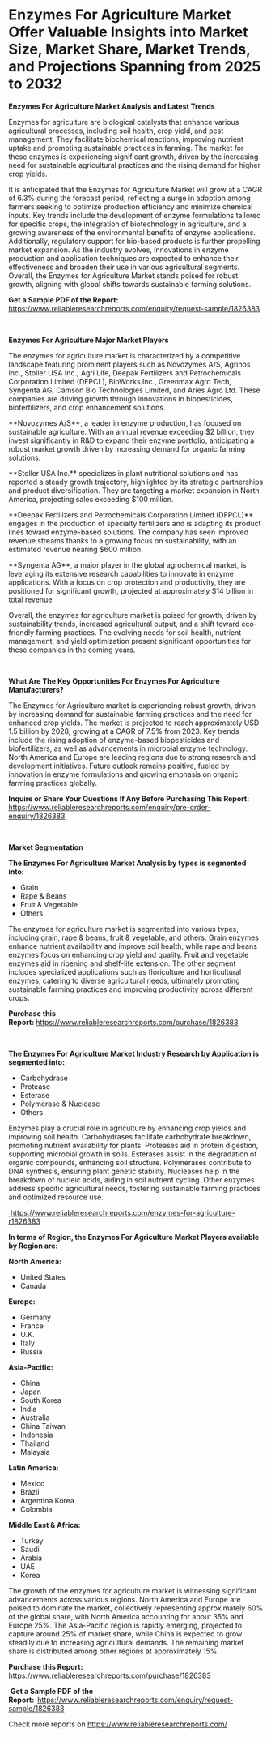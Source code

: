 <p><h1>Enzymes For Agriculture Market Offer Valuable Insights into Market Size, Market Share, Market Trends, and Projections Spanning from 2025 to 2032</h1></p><p><strong>Enzymes For Agriculture Market Analysis and Latest Trends</strong></p>
<p><p>Enzymes for agriculture are biological catalysts that enhance various agricultural processes, including soil health, crop yield, and pest management. They facilitate biochemical reactions, improving nutrient uptake and promoting sustainable practices in farming. The market for these enzymes is experiencing significant growth, driven by the increasing need for sustainable agricultural practices and the rising demand for higher crop yields. </p><p>It is anticipated that the Enzymes for Agriculture Market will grow at a CAGR of 6.3% during the forecast period, reflecting a surge in adoption among farmers seeking to optimize production efficiency and minimize chemical inputs. Key trends include the development of enzyme formulations tailored for specific crops, the integration of biotechnology in agriculture, and a growing awareness of the environmental benefits of enzyme applications. Additionally, regulatory support for bio-based products is further propelling market expansion. As the industry evolves, innovations in enzyme production and application techniques are expected to enhance their effectiveness and broaden their use in various agricultural segments. Overall, the Enzymes for Agriculture Market stands poised for robust growth, aligning with global shifts towards sustainable farming solutions.</p></p>
<p><strong>Get a Sample PDF of the Report:&nbsp;</strong> <a href="https://www.reliableresearchreports.com/enquiry/request-sample/1826383?utm_campaign=3250&utm_medium=2&utm_source=Github&utm_content=ia&utm_term=30032025&utm_id=enzymes-for-agriculture">https://www.reliableresearchreports.com/enquiry/request-sample/1826383</a></p>
<p>&nbsp;</p>
<p><strong>Enzymes For Agriculture Major Market Players</strong></p>
<p><p>The enzymes for agriculture market is characterized by a competitive landscape featuring prominent players such as Novozymes A/S, Agrinos Inc., Stoller USA Inc., Agri Life, Deepak Fertilizers and Petrochemicals Corporation Limited (DFPCL), BioWorks Inc., Greenmax Agro Tech, Syngenta AG, Camson Bio Technologies Limited, and Aries Agro Ltd. These companies are driving growth through innovations in biopesticides, biofertilizers, and crop enhancement solutions.</p><p>**Novozymes A/S**, a leader in enzyme production, has focused on sustainable agriculture. With an annual revenue exceeding $2 billion, they invest significantly in R&D to expand their enzyme portfolio, anticipating a robust market growth driven by increasing demand for organic farming solutions.</p><p>**Stoller USA Inc.** specializes in plant nutritional solutions and has reported a steady growth trajectory, highlighted by its strategic partnerships and product diversification. They are targeting a market expansion in North America, projecting sales exceeding $100 million.</p><p>**Deepak Fertilizers and Petrochemicals Corporation Limited (DFPCL)** engages in the production of specialty fertilizers and is adapting its product lines toward enzyme-based solutions. The company has seen improved revenue streams thanks to a growing focus on sustainability, with an estimated revenue nearing $600 million.</p><p>**Syngenta AG**, a major player in the global agrochemical market, is leveraging its extensive research capabilities to innovate in enzyme applications. With a focus on crop protection and productivity, they are positioned for significant growth, projected at approximately $14 billion in total revenue.</p><p>Overall, the enzymes for agriculture market is poised for growth, driven by sustainability trends, increased agricultural output, and a shift toward eco-friendly farming practices. The evolving needs for soil health, nutrient management, and yield optimization present significant opportunities for these companies in the coming years.</p></p>
<p>&nbsp;</p>
<p><strong>What Are The Key Opportunities For Enzymes For Agriculture Manufacturers?</strong></p>
<p><p>The Enzymes for Agriculture market is experiencing robust growth, driven by increasing demand for sustainable farming practices and the need for enhanced crop yields. The market is projected to reach approximately USD 1.5 billion by 2028, growing at a CAGR of 7.5% from 2023. Key trends include the rising adoption of enzyme-based biopesticides and biofertilizers, as well as advancements in microbial enzyme technology. North America and Europe are leading regions due to strong research and development initiatives. Future outlook remains positive, fueled by innovation in enzyme formulations and growing emphasis on organic farming practices globally.</p></p>
<p><strong>Inquire or Share Your Questions If Any Before Purchasing This Report:</strong> <a href="https://www.reliableresearchreports.com/enquiry/pre-order-enquiry/1826383?utm_campaign=3250&utm_medium=2&utm_source=Github&utm_content=ia&utm_term=30032025&utm_id=enzymes-for-agriculture">https://www.reliableresearchreports.com/enquiry/pre-order-enquiry/1826383</a></p>
<p>&nbsp;</p>
<p><strong>Market Segmentation</strong></p>
<p><strong>The Enzymes For Agriculture Market Analysis by types is segmented into:</strong></p>
<p><ul><li>Grain</li><li>Rape & Beans</li><li>Fruit & Vegetable</li><li>Others</li></ul></p>
<p><p>The enzymes for agriculture market is segmented into various types, including grain, rape & beans, fruit & vegetable, and others. Grain enzymes enhance nutrient availability and improve soil health, while rape and beans enzymes focus on enhancing crop yield and quality. Fruit and vegetable enzymes aid in ripening and shelf-life extension. The other segment includes specialized applications such as floriculture and horticultural enzymes, catering to diverse agricultural needs, ultimately promoting sustainable farming practices and improving productivity across different crops.</p></p>
<p><strong>Purchase this Report:&nbsp;</strong><a href="https://www.reliableresearchreports.com/purchase/1826383?utm_campaign=3250&utm_medium=2&utm_source=Github&utm_content=ia&utm_term=30032025&utm_id=enzymes-for-agriculture">https://www.reliableresearchreports.com/purchase/1826383</a></p>
<p>&nbsp;</p>
<p><strong>The Enzymes For Agriculture Market Industry Research by Application is segmented into:</strong></p>
<p><ul><li>Carbohydrase</li><li>Protease</li><li>Esterase</li><li>Polymerase & Nuclease</li><li>Others</li></ul></p>
<p><p>Enzymes play a crucial role in agriculture by enhancing crop yields and improving soil health. Carbohydrases facilitate carbohydrate breakdown, promoting nutrient availability for plants. Proteases aid in protein digestion, supporting microbial growth in soils. Esterases assist in the degradation of organic compounds, enhancing soil structure. Polymerases contribute to DNA synthesis, ensuring plant genetic stability. Nucleases help in the breakdown of nucleic acids, aiding in soil nutrient cycling. Other enzymes address specific agricultural needs, fostering sustainable farming practices and optimized resource use.</p></p>
<p><a href="https://www.reliableresearchreports.com/enzymes-for-agriculture-r1826383?utm_campaign=3250&utm_medium=2&utm_source=Github&utm_content=ia&utm_term=30032025&utm_id=enzymes-for-agriculture">&nbsp;https://www.reliableresearchreports.com/enzymes-for-agriculture-r1826383</a></p>
<p><strong>In terms of Region, the Enzymes For Agriculture Market Players available by Region are:</strong></p>
<p>
    <p> <strong> North America: </strong>
        <ul>
            <li>United States</li>
            <li>Canada</li>
        </ul>
        </p> 
    <p> <strong> Europe: </strong>
        <ul>
            <li>Germany</li>
            <li>France</li>
            <li>U.K.</li>
            <li>Italy</li>
            <li>Russia</li>
        </ul>
        </p> 
    <p> <strong> Asia-Pacific: </strong>
        <ul>
            <li>China</li>
            <li>Japan</li>
            <li>South Korea</li>
            <li>India</li>
            <li>Australia</li>
            <li>China Taiwan</li>
            <li>Indonesia</li>
            <li>Thailand</li>
            <li>Malaysia</li>
        </ul>
        </p> 
    <p> <strong> Latin America: </strong>
        <ul>
            <li>Mexico</li>
            <li>Brazil</li>
            <li>Argentina Korea</li>
            <li>Colombia</li>
        </ul>
        </p> 
    <p> <strong> Middle East & Africa: </strong>
        <ul>
            <li>Turkey</li>
            <li>Saudi</li>
            <li>Arabia</li>
            <li>UAE</li>
            <li>Korea</li>
        </ul>
    </p>
    </p>
<p><p>The growth of the enzymes for agriculture market is witnessing significant advancements across various regions. North America and Europe are poised to dominate the market, collectively representing approximately 60% of the global share, with North America accounting for about 35% and Europe 25%. The Asia-Pacific region is rapidly emerging, projected to capture around 25% of market share, while China is expected to grow steadily due to increasing agricultural demands. The remaining market share is distributed among other regions at approximately 15%.</p></p>
<p><strong>Purchase this Report: </strong><a href="https://www.reliableresearchreports.com/purchase/1826383?utm_campaign=3250&utm_medium=2&utm_source=Github&utm_content=ia&utm_term=30032025&utm_id=enzymes-for-agriculture">https://www.reliableresearchreports.com/purchase/1826383</a></p>
<p>&nbsp;<strong>Get a Sample PDF of the Report:&nbsp;&nbsp;</strong><a href="https://www.reliableresearchreports.com/enquiry/request-sample/1826383?utm_campaign=3250&utm_medium=2&utm_source=Github&utm_content=ia&utm_term=30032025&utm_id=enzymes-for-agriculture">https://www.reliableresearchreports.com/enquiry/request-sample/1826383</a></p>
<p><strong></strong></p>
<p>Check more reports on <a href="https://www.reliableresearchreports.com/?utm_campaign=3250&utm_medium=2&utm_source=Github&utm_content=ia&utm_term=30032025&utm_id=enzymes-for-agriculture">https://www.reliableresearchreports.com/</a></p>